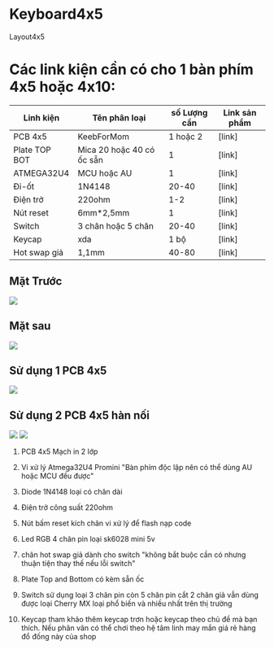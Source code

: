 # Keyboard4x5
Layout4x5

# Các link kiện cần có cho 1 bàn phím 4x5 hoặc 4x10:

| Linh kiện | Tên phân loại | số Lượng cần| Link sản phẩm |
|--------------|-------|------|-------|
| PCB 4x5 | KeebForMom | 1 hoặc 2 | [link]<link> |
| Plate TOP BOT | Mica 20 hoặc 40 có ốc sẵn | 1 | [link]<link>  |
| ATMEGA32U4 | MCU hoặc AU | 1 | [link]<link>  |
| Đi-ốt | 1N4148 | 20-40 | [link]<link>  |
| Điện trở | 220ohm | 1-2 | [link]<link>  |
| Nút reset | 6mm*2,5mm | 1 | [link]<link>  |
| Switch | 3 chân hoặc 5 chân | 20-40 | [link]<link>  |
| Keycap | xda | 1 bộ | [link]<link>  |
| Hot swap giả | 1,1mm | 40-80 | [link]<link>  |

## Mặt Trước
<img src="https://i.imgur.com/YOxEwtD.png">

## Mặt sau

<img src="https://i.imgur.com/h0Zf6b4.png">

## Sử dụng 1 PCB 4x5

<img src="https://i.imgur.com/gqy94hk.png">

## Sử dụng 2 PCB 4x5 hàn nối

<img src="https://i.imgur.com/lzFzbdg.png">

<img src="https://i.imgur.com/tXHocTX.png">

1. PCB 4x5 Mạch in 2 lớp <link>

2. Vi xử lý Atmega32U4 Promini <link> "Bàn phím độc lập nên có thể dùng AU hoặc MCU đều được"

3. Diode 1N4148 loại có chân dài <link>

4. Điện trở công suất 220ohm <link>

5. Nút bấm reset kích chân vi xử lý để flash nạp code <link>

6. Led RGB 4 chân pin loại sk6028 mini 5v <link>

7. chân hot swap giả dành cho switch "không bắt buộc cần có nhưng thuận tiện thay thế nếu lỗi switch" <link>

8. Plate Top and Bottom có kèm sẵn ốc <link>

9. Switch sử dụng loại 3 chân pin còn 5 chân pin cắt 2 chân giả vẫn dùng được loại Cherry MX loại phổ biến và nhiều nhất trên thị trường <link>

10. Keycap tham khảo thêm keycap trơn hoặc keycap theo chủ đề mà bạn thích. Nếu phân vân có thể chơi theo hệ tâm linh may mắn giá rẻ hàng đổ đống này của shop <link>
